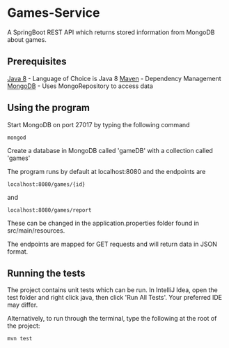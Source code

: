 # Games-Service
A SpringBoot REST API which returns stored information from MongoDB about games.

## Prerequisites
[Java 8](https://www.oracle.com/technetwork/java/javase/overview/java8-2100321.html) - Language of Choice is Java 8
[Maven](https://maven.apache.org/) - Dependency Management
[MongoDB](https://www.mongodb.com/) - Uses MongoRepository to access data

## Using the program
Start MongoDB on port 27017 by typing the following command
```
mongod
```
Create a database in MongoDB called 'gameDB' with a collection called 'games'

The program runs by default at localhost:8080 and the endpoints are
```
localhost:8080/games/{id}
```
and
```
localhost:8080/games/report
```
These can be changed in the application.properties folder found in src/main/resources.

The endpoints are mapped for GET requests and will return data in JSON format.

## Running the tests
The project contains unit tests which can be run. In IntelliJ Idea, open the test folder and right click java, then click 'Run All Tests'. Your preferred IDE may differ.

Alternatively, to run through the terminal, type the following at the root of the project:
```
mvn test
```


